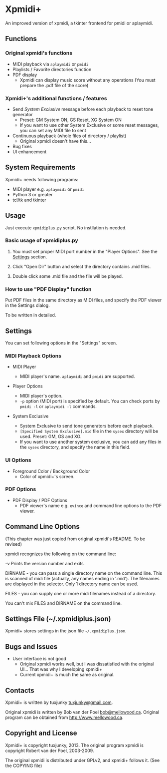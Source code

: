 Xpmidi+
======

An improved version of xpmidi, a tkinter frontend for pmidi or aplaymidi.



Functions
------

### Original xpmidi's functions
* MIDI playback via `aplaymidi` or `pmidi`
* Playlists / Favorite directories function
* PDF display
    * Xpmidi can display music score without any operations (You must prepare the .pdf file of the score)

### Xpmidi+'s additional functions / features
* Send _System Exclusive_ message before each playback to reset tone generator
    * Preset: GM System ON, GS Reset, XG System ON
    * If you want to use other System Exclusive or some reset messages, you can set any MIDI file to sent
* Continuous playback (whole files of directory / playlist)
    * Original xpmidi doesn't have this...
* Bug fixes
* UI enhancement



System Requirements
------

Xpmidi+ needs following programs:

* MIDI player e.g. `aplaymidi` or `pmidi`
* Python 3 or greater
* tcl/tk and tkinter



Usage
------

Just execute `xpmidiplus.py` script. No instllation is needed.

### Basic usage of xpmidiplus.py
1. You must set proper MIDI port number in the "Player Options". See the [Settings](#settings) section.

2. Click "Open Dir" button and select the directory contains .mid files.

3. Double click some .mid file and the file will be played.

### How to use "PDF Display" function
Put PDF files in the same directory as MIDI files, and specify the PDF viewer in the Settings dialog.

To be written in detailed.



<a name="settings">Settings</a>
------

You can set following options in the "Settings" screen.

### MIDI Playback Options

* MIDI Player
    * MIDI player's name. `aplaymidi` and `pmidi` are supported.

* Player Options
    * MIDI player's option.
    * `-p` option (MIDI port) is specified by default. You can check ports by `pmidi -l` or `aplaymidi -l` commands.

* System Exclusive
    * System Exclusive to send tone generators before each playback.
    * `[Specified System Exclusive].mid` file in the `sysex` directory will be used. Preset: GM, GS and XG.
    * If you want to use another system exclusive, you can add any files in the `sysex` directory, and specify the name in this field.

### UI Options

* Foreground Color / Background Color
    * Color of xpmidi+'s screen.

### PDF Options

* PDF Display / PDF Options
    * PDF viewer's name e.g. `evince` and command line options to the PDF viewer.



Command Line Options
------

(This chapter was just copied from original xpmidi's README. To be revised)

xpmidi recognizes the following on the command line:

 -v   Prints the version number and exits
 
 DIRNAME - you can pass a single directory name on the command line. This is scanned
           of midi file (actually, any names ending in '.mid'). The filenames are
           displayed in the selector. Only 1 directory name can be used.

 FILES   - you can supply one or more midi filenames instead of a directory.

You can't mix FILES and DIRNAME on the command line.



Settings File (~/.xpmidiplus.json)
------

Xpmidi+ stores settings in the json file `~/.xpmidiplus.json`.



Bugs and Issues
------

* User interface is not good
    * Original xpmidi works well, but I was dissatisfied with the original UI... That was why I developing xpmidi+
    * Current xpmidi+ is much the same as original.



Contacts
------

Xpmidi+ is written by tuxjunky <tuxjunky@gmail.com>.

Original xpmidi is written by Bob van der Poel <bob@mellowood.ca>.
Original program can be obtained from http://www.mellowood.ca.



Copyright and License
------

Xpmidi+ is copyright tuxjunky, 2013.
The original program xpmidi is copyright Robert van der Poel, 2003-2009.

The original xpmidi is distributed under GPLv2, and xpmidi+ follows it.
(See the COPYING file)

